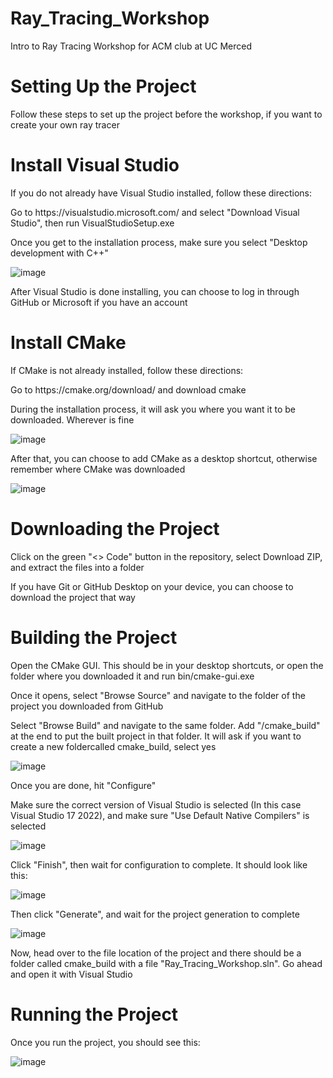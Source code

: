 # Ray_Tracing_Workshop
 Intro to Ray Tracing Workshop for ACM club at UC Merced

# Setting Up the Project
<p> Follow these steps to set up the project before the workshop, if you want to create your own ray tracer </p>

# Install Visual Studio
<p> If you do not already have Visual Studio installed, follow these directions: </p>
<p> Go to https://visualstudio.microsoft.com/ and select "Download Visual Studio", then run VisualStudioSetup.exe</p>

<p> Once you get to the installation process, make sure you select "Desktop development with C++" </p>

![image](https://drive.google.com/uc?export=view&id=1fFSGMovtMwt09WpiBKORRi0p2y2o-xqb)

<p> After Visual Studio is done installing, you can choose to log in through GitHub or Microsoft if you have an account </p>

# Install CMake
<p> If CMake is not already installed, follow these directions: </p>
<p> Go to https://cmake.org/download/ and download cmake </p>

<p> During the installation process, it will ask you where you want it to be downloaded. Wherever is fine </p>

![image](https://drive.google.com/uc?export=view&id=1fOBcfipNVsilY0_UnENMIBqTjXxIDEtp)

<p> After that, you can choose to add CMake as a desktop shortcut, otherwise remember where CMake was downloaded </p>

![image](https://drive.google.com/uc?export=view&id=1d4Ly2WZvmfV4lpo8kO1PMr7BU2zPGZnN)

# Downloading the Project
<p> Click on the green "<> Code" button in the repository, select Download ZIP, and extract the files into a folder </p>
<p> If you have Git or GitHub Desktop on your device, you can choose to download the project that way </p>

# Building the Project
<p> Open the CMake GUI. This should be in your desktop shortcuts, or open the folder where you downloaded it and run bin/cmake-gui.exe </p>
<p> Once it opens, select "Browse Source" and navigate to the folder of the project you downloaded from GitHub </p>
<p> Select "Browse Build" and navigate to the same folder. Add "/cmake_build" at the end to put the built project in that folder. It will ask if you want to create a new foldercalled cmake_build, select yes </p>

![image](https://drive.google.com/uc?export=view&id=150RgTDN36iMxMrXClhtIy3AaDDHGU_91)

<p> Once you are done, hit "Configure" </p>
<p> Make sure the correct version of Visual Studio is selected (In this case Visual Studio 17 2022), and make sure "Use Default Native Compilers" is selected </p>

![image](https://drive.google.com/uc?export=view&id=1I6TgDNOC6UiQERuNNg5hMzJfCfnPOAN2)

<p> Click "Finish", then wait for configuration to complete. It should look like this: </p>

![image](https://drive.google.com/uc?export=view&id=1xAcjELaBymHErpjxA2fMgvwcVRP3K3Fc)

<p> Then click "Generate", and wait for the project generation to complete </p>

![image](https://drive.google.com/uc?export=view&id=1IsrtiTehEHWYZHnyzkZQlW5IYMGyBTxA)

<p> Now, head over to the file location of the project and there should be a folder called cmake_build with a file "Ray_Tracing_Workshop.sln". Go ahead and open it with Visual Studio </p>

# Running the Project
<p> Once you run the project, you should see this: </p>

![image](https://drive.google.com/uc?export=view&id=1FQrkTMzAjb8hBALEdFNI24da0AI-36z_)
